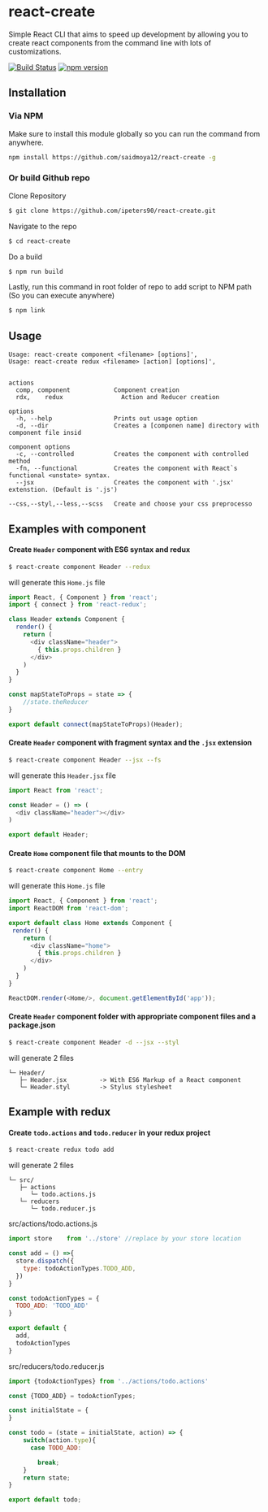 # react-create
Simple React CLI that aims to speed up development by allowing you to create react components from the command line with lots of customizations.

[![Build Status](https://travis-ci.org/ipeters90/react-create.svg?branch=master)](https://travis-ci.org/ipeters90/react-create) [![npm version](https://badge.fury.io/js/react-create.svg)](https://badge.fury.io/js/react-create)
## Installation
### Via NPM
Make sure to install this module globally so you can run the command from anywhere.
```bash
npm install https://github.com/saidmoya12/react-create -g 
```
### Or build Github repo
Clone Repository
```bash
$ git clone https://github.com/ipeters90/react-create.git
```
Navigate to the repo
```bash
$ cd react-create
```
Do a build
```bash
$ npm run build
```
Lastly, run this command in root folder of repo to add script to NPM path (So you can execute anywhere)
```bash
$ npm link
```

## Usage

    Usage: react-create component <filename> [options]',
    Usage: react-create redux <filename> [action] [options]',

    
    actions
      comp, component            Component creation
      rdx,    redux                Action and Reducer creation

    options
      -h, --help                 Prints out usage option
      -d, --dir                  Creates a [componen name] directory with component file insid

    component options
      -c, --controlled           Creates the component with controlled method
      -fn, --functional          Creates the component with React`s functional <unstate> syntax.
      --jsx                      Creates the component with '.jsx' extenstion. (Default is '.js')

    --css,--styl,--less,--scss   Create and choose your css preprocesso
      
## Examples with component

#### Create `Header` component with ES6 syntax and redux
```bash
$ react-create component Header --redux
```
will generate this `Home.js` file
```js
import React, { Component } from 'react';
import { connect } from 'react-redux';

class Header extends Component {
  render() {
    return (
      <div className="header">
        { this.props.children }
      </div>
    )
  }
}

const mapStateToProps = state => {
    //state.theReducer
}

export default connect(mapStateToProps)(Header);
```

#### Create `Header` component with fragment syntax and the `.jsx` extension
```bash
$ react-create component Header --jsx --fs
```
will generate this `Header.jsx` file
```js
import React from 'react';

const Header = () => (
  <div className="header"></div>
)

export default Header;
```

#### Create `Home` component file that mounts to the DOM
```bash
$ react-create component Home --entry
```
will generate this `Home.js` file
```js
import React, { Component } from 'react';
import ReactDOM from 'react-dom';

export default class Home extends Component {
 render() {
    return (
      <div className="home">
        { this.props.children }
      </div>
    )
  }
}

ReactDOM.render(<Home/>, document.getElementById('app'));
```

#### Create `Header` component folder with appropriate component files and a package.json 
```bash
$ react-create component Header -d --jsx --styl
```
will generate 2 files

```
└─ Header/
   ├─ Header.jsx         -> With ES6 Markup of a React component
   └─ Header.styl        -> Stylus stylesheet
```

## Example with redux

#### Create `todo.actions` and `todo.reducer` in your redux project
```bash
$ react-create redux todo add
```
will generate 2 files

```
└─ src/
   ├─ actions
      └─ todo.actions.js
   └─ reducers  
      └─ todo.reducer.js
```
src/actions/todo.actions.js
```js
import store    from '../store' //replace by your store location

const add = () =>{
  store.dispatch({
    type: todoActionTypes.TODO_ADD,
  })
}

const todoActionTypes = {
  TODO_ADD: 'TODO_ADD'
}

export default {
  add,
  todoActionTypes
}
```
src/reducers/todo.reducer.js
```js
import {todoActionTypes} from '../actions/todo.actions'

const {TODO_ADD} = todoActionTypes;

const initialState = {
}

const todo = (state = initialState, action) => {
    switch(action.type){
      case TODO_ADD:

        break;
    }
    return state;
}

export default todo;
```